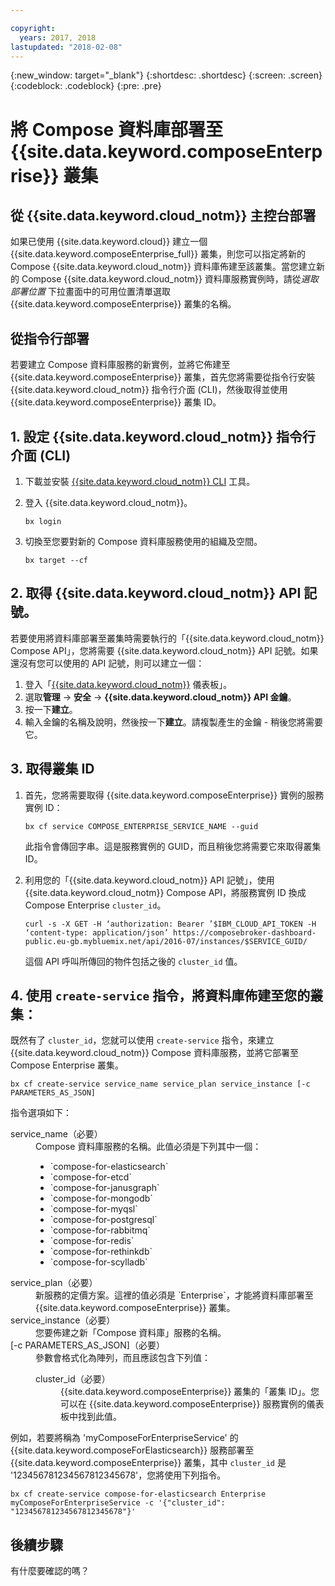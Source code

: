```yaml
---

copyright:
  years: 2017, 2018
lastupdated: "2018-02-08"
---
```


{:new_window: target="_blank"}
{:shortdesc: .shortdesc}
{:screen: .screen}
{:codeblock: .codeblock}
{:pre: .pre}

# 將 Compose 資料庫部署至 {{site.data.keyword.composeEnterprise}} 叢集

## 從 {{site.data.keyword.cloud_notm}} 主控台部署

如果已使用 {{site.data.keyword.cloud}} 建立一個 {{site.data.keyword.composeEnterprise_full}} 叢集，則您可以指定將新的 Compose {{site.data.keyword.cloud_notm}} 資料庫佈建至該叢集。當您建立新的 Compose {{site.data.keyword.cloud_notm}} 資料庫服務實例時，請從*選取部署位置* 下拉畫面中的可用位置清單選取 {{site.data.keyword.composeEnterprise}} 叢集的名稱。

## 從指令行部署

若要建立 Compose 資料庫服務的新實例，並將它佈建至 {{site.data.keyword.composeEnterprise}} 叢集，首先您將需要從指令行安裝 {{site.data.keyword.cloud_notm}} 指令行介面 (CLI)，然後取得並使用 {{site.data.keyword.composeEnterprise}} 叢集 ID。

## 1. 設定 {{site.data.keyword.cloud_notm}} 指令行介面 (CLI) 

1. 下載並安裝 [{{site.data.keyword.cloud_notm}} CLI](https://console.bluemix.net/docs/cli/reference/bluemix_cli/download_cli.html) 工具。
2. 登入 {{site.data.keyword.cloud_notm}}。

    ```
    bx login
    ```

3. 切換至您要對新的 Compose 資料庫服務使用的組織及空間。

    ```
    bx target --cf
    ```

## 2. 取得 {{site.data.keyword.cloud_notm}} API 記號。

若要使用將資料庫部署至叢集時需要執行的「{{site.data.keyword.cloud_notm}} Compose API」，您將需要 {{site.data.keyword.cloud_notm}} API 記號。如果還沒有您可以使用的 API 記號，則可以建立一個：

1. 登入「[{{site.data.keyword.cloud_notm}}](console.{DomainName}.bluemix.net) 儀表板」。
2. 選取**管理** -> **安全** -> **{{site.data.keyword.cloud_notm}} API 金鑰**。
3. 按一下**建立**。
4. 輸入金鑰的名稱及說明，然後按一下**建立**。請複製產生的金鑰 - 稍後您將需要它。

## 3. 取得叢集 ID

1. 首先，您將需要取得 {{site.data.keyword.composeEnterprise}} 實例的服務實例 ID：

    ```
    bx cf service COMPOSE_ENTERPRISE_SERVICE_NAME --guid
    ```

    此指令會傳回字串。這是服務實例的 GUID，而且稍後您將需要它來取得叢集 ID。

2. 利用您的「{{site.data.keyword.cloud_notm}} API 記號」，使用 {{site.data.keyword.cloud_notm}} Compose API，將服務實例 ID 換成 Compose Enterprise `cluster_id`。

    ```
    curl -s -X GET -H ‘authorization: Bearer ’$IBM_CLOUD_API_TOKEN -H ‘content-type: application/json’ https://composebroker-dashboard-public.eu-gb.mybluemix.net/api/2016-07/instances/$SERVICE_GUID/
    ```

    這個 API 呼叫所傳回的物件包括之後的 `cluster_id` 值。

## 4. 使用 `create-service` 指令，將資料庫佈建至您的叢集：

既然有了 `cluster_id`，您就可以使用 `create-service` 指令，來建立 {{site.data.keyword.cloud_notm}} Compose 資料庫服務，並將它部署至 Compose Enterprise 叢集。


```
bx cf create-service service_name service_plan service_instance [-c PARAMETERS_AS_JSON]
```

指令選項如下：

<dl>
<dt>service_name（必要）</dt>
<dd>
Compose 資料庫服務的名稱。此值必須是下列其中一個：
    <ul>
        <li>`compose-for-elasticsearch`</li>
        <li>`compose-for-etcd`</li>
        <li>`compose-for-janusgraph`</li>
        <li>`compose-for-mongodb`</li>
        <li>`compose-for-myqsl`</li>
        <li>`compose-for-postgresql`</li>
        <li>`compose-for-rabbitmq`</li>
        <li>`compose-for-redis`</li>
        <li>`compose-for-rethinkdb`</li>
        <li>`compose-for-scylladb`</li>
    </ul>
</dd>
<dt>service_plan（必要）</dt>
<dd>
新服務的定價方案。這裡的值必須是 `Enterprise`，才能將資料庫部署至 {{site.data.keyword.composeEnterprise}} 叢集。
</dd>
<dt>service_instance（必要）</dt>
<dd>
您要佈建之新「Compose 資料庫」服務的名稱。
</dd>
<dt>[-c PARAMETERS_AS_JSON]（必要）</dt>
<dd>
參數會格式化為陣列，而且應該包含下列值：
    <dl>
    <dt>cluster_id（必要）</dt>
    <dd>{{site.data.keyword.composeEnterprise}} 叢集的「叢集 ID」。您可以在 {{site.data.keyword.composeEnterprise}} 服務實例的儀表板中找到此值。
    </dd>
    </dl>
</dd>
</dl>

例如，若要將稱為 'myComposeForEnterpriseService' 的 {{site.data.keyword.composeForElasticsearch}} 服務部署至 {{site.data.keyword.composeEnterprise}} 叢集，其中 `cluster_id` 是 '123456781234567812345678'，您將使用下列指令。

```
bx cf create-service compose-for-elasticsearch Enterprise myComposeForEnterpriseService -c '{"cluster_id": "123456781234567812345678"}'
```

## 後續步驟

有什麼要確認的嗎？
